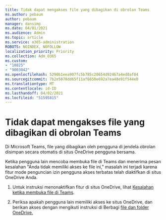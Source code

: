 ```yaml
---
title: Tidak dapat mengakses file yang dibagikan di obrolan Teams
ms.author: pebaum
author: pebaum
manager: dansimp
ms.date: 04/01/2021
ms.audience: Admin
ms.topic: article
ms.service: o365-administration
ROBOTS: NOINDEX, NOFOLLOW
localization_priority: Priority
ms.collection: Adm_O365
ms.custom:
- "10825"
- "9003042"
ms.openlocfilehash: 5290b1eea907fc5b785c20654d92467a4ed0af04
ms.sourcegitcommit: 7b2e5078dd65f11af6650e692a7ea48e91f544e0
ms.translationtype: MT
ms.contentlocale: id-ID
ms.lasthandoff: 04/02/2021
ms.locfileid: "51595815"
---
```

# <a name="unable-to-access-files-shared-in-teams-chat"></a>Tidak dapat mengakses file yang dibagikan di obrolan Teams

Di Microsoft Teams, file yang dibagikan oleh pengguna di jendela obrolan disimpan secara otomatis di situs OneDrive pengguna bersama.

Ketika pengguna lain mencoba membuka file di Teams dan menerima pesan kesalahan "Anda tidak memiliki akses ke file ini," masalah ini terjadi karena fitur mode penguncian izin pengguna akses terbatas telah diaktifkan di situs OneDrive Anda.

1. Untuk instruksi menonaktifkan fitur di situs OneDrive, lihat [Kesalahan ketika membuka file di Teams](https://go.microsoft.com/fwlink/?linkid=2155733).

1. Periksa apakah pengguna lain memiliki akses ke situs OneDrive, dan berikan akses dengan mengikuti instruksi di Berbagi [file dan folder OneDrive.](https://go.microsoft.com/fwlink/?linkid=2156017)